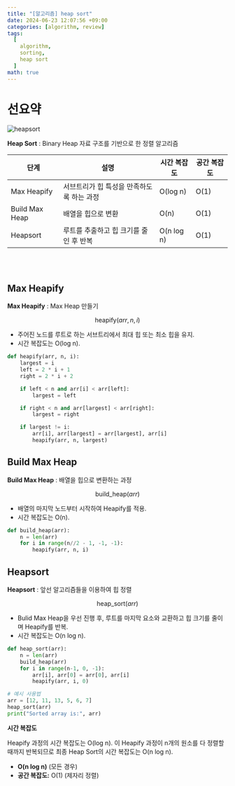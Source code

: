 ```yaml
---
title: "[알고리즘] heap sort"
date: 2024-06-23 12:07:56 +09:00
categories: [algorithm, review]
tags:
  [
    algorithm,
    sorting,
    heap sort
  ]
math: true
---
```


# **선요약**

![heapsort](https://velog.velcdn.com/images/kang9366/post/6a74d69a-514e-4346-9c79-3a03015cff70/image.gif)

**Heap Sort** : Binary Heap 자료 구조를 기반으로 한 정렬 알고리즘

| 단계 | 설명 | 시간 복잡도 | 공간 복잡도 |
| --- | --- | --- | --- |
| Max Heapify | 서브트리가 힙 특성을 만족하도록 하는 과정 | O(log n) | O(1) |
| Build Max Heap | 배열을 힙으로 변환 | O(n) | O(1) |
| Heapsort | 루트를 추출하고 힙 크기를 줄인 후 반복 | O(n log n) | O(1) |

<br/>
<br/>

## **Max Heapify**

**Max Heapify** : Max Heap 만들기

$$ \text{heapify}(arr, n, i) $$

- 주어진 노드를 루트로 하는 서브트리에서 최대 힙 또는 최소 힙을 유지.
- 시간 복잡도는 O(log n).

```python
def heapify(arr, n, i):
    largest = i
    left = 2 * i + 1
    right = 2 * i + 2

    if left < n and arr[i] < arr[left]:
        largest = left

    if right < n and arr[largest] < arr[right]:
        largest = right

    if largest != i:
        arr[i], arr[largest] = arr[largest], arr[i]
        heapify(arr, n, largest)
```

## **Build Max Heap**

**Build Max Heap** : 배열을 힙으로 변환하는 과정

$$ \text{build\_heap}(arr) $$

- 배열의 마지막 노드부터 시작하여 Heapify를 적용.
- 시간 복잡도는 O(n).

```python
def build_heap(arr):
    n = len(arr)
    for i in range(n//2 - 1, -1, -1):
        heapify(arr, n, i)
```

## **Heapsort**

**Heapsort** : 앞선 알고리즘들을 이용하여 힙 정렬

$$ \text{heap\_sort}(arr) $$

- Bulid Max Heap을 우선 진행 후, 루트를 마지막 요소와 교환하고 힙 크기를 줄이며 Heapify를 반복.
- 시간 복잡도는 O(n log n).

```python
def heap_sort(arr):
    n = len(arr)
    build_heap(arr)
    for i in range(n-1, 0, -1):
        arr[i], arr[0] = arr[0], arr[i]
        heapify(arr, i, 0)

# 예시 사용법
arr = [12, 11, 13, 5, 6, 7]
heap_sort(arr)
print("Sorted array is:", arr)
```

**시간 복잡도**

Heapify 과정의 시간 복잡도는 O(log n). 이 Heapify 과정이 n개의 원소를 다 정렬할 때까지 반복되므로 최종 Heap Sort의 시간 복잡도는 O(n log n).

- **O(n log n)** (모든 경우)
- **공간 복잡도:** O(1) (제자리 정렬)
